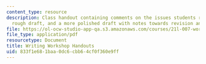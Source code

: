 ```yaml
---
content_type: resource
description: Class handout containing comments on the issues students raised, an analysed
  rough draft, and a more polished draft with notes towards revision and comparison.
file: https://ol-ocw-studio-app-qa.s3.amazonaws.com/courses/21l-007-world-literatures-travel-writing-fall-2008/833f1e681baa0dc6cbb64cf0f360e9ff_writ_work_hand.pdf
file_type: application/pdf
resourcetype: Document
title: Writing Workshop Handouts
uid: 833f1e68-1baa-0dc6-cbb6-4cf0f360e9ff
---
```

